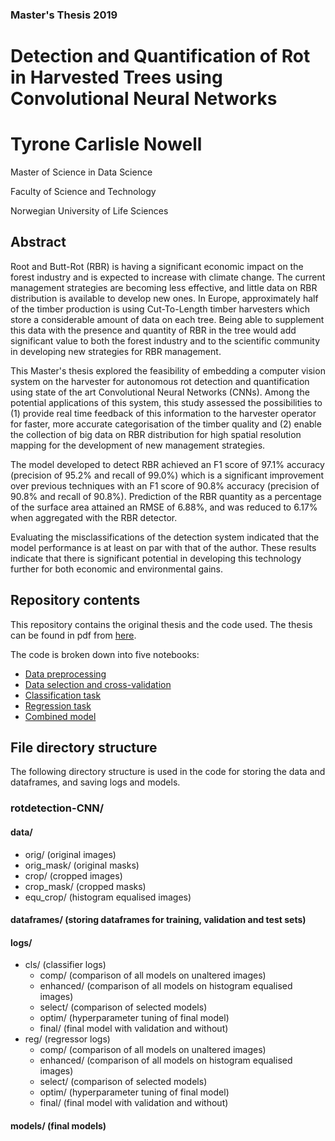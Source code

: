 ### Master's Thesis 2019

# Detection and Quantification of Rot in Harvested Trees using Convolutional Neural Networks


# Tyrone Carlisle Nowell

Master of Science in Data Science

Faculty of Science and Technology

Norwegian University of Life Sciences

## Abstract

Root and Butt-Rot (RBR) is having a significant economic impact on the forest industry and is expected to increase with climate change. The current management strategies are becoming less effective, and little data on RBR distribution is available to develop new ones. In Europe, approximately half of the timber production is using Cut-To-Length timber harvesters which store a considerable amount of data on each tree. Being able to supplement this data with the presence and quantity of RBR in the tree would add significant value to both the forest industry and to the scientific community in developing new strategies for RBR management. 

This Master's thesis explored the feasibility of embedding a computer vision system on the harvester for autonomous rot detection and quantification using state of the art Convolutional Neural Networks (CNNs). Among the potential applications of this system, this study assessed the possibilities to (1) provide real time feedback of this information to the harvester operator for faster, more accurate categorisation of the timber quality and (2) enable the collection of big data on RBR distribution for high spatial resolution mapping for the development of new management strategies.

The model developed to detect RBR achieved an F1 score of 97.1% accuracy (precision of 95.2% and recall of 99.0%) which is a significant improvement over previous techniques with an F1 score of 90.8% accuracy (precision of 90.8% and recall of 90.8%). Prediction of the RBR quantity as a percentage of the surface area attained an RMSE of 6.88%, and was reduced to 6.17% when aggregated with the RBR detector. 

Evaluating the misclassifications of the detection system indicated that the model performance is at least on par with that of the author. These results indicate that there is significant potential in developing this technology further for both economic and environmental gains.

## Repository contents

This repository contains the original thesis and the code used. The thesis can be found in pdf from [here](Detection%20and%20Quantification%20of%20Rot%20in%20Harvested%20Trees%20using%20Convolutional%20Neural%20Networks.pdf).

The code is broken down into five notebooks:
- [Data preprocessing](Data%20preprocessing.ipynb)
- [Data selection and cross-validation](Data%20selection%20and%20cross-validation.ipynb)
- [Classification task](Classification%20task.ipynb)
- [Regression task](Regression%20task.ipynb)
- [Combined model](Combined%20model.ipynb)

## File directory structure

The following directory structure is used in the code for storing the data and dataframes, and saving logs and models.

### rotdetection-CNN/
#### data/
* orig/ (original images)
* orig_mask/ (original masks)
* crop/ (cropped images)
* crop_mask/ (cropped masks)
* equ_crop/ (histogram equalised images)
#### dataframes/ (storing dataframes for training, validation and test sets)
#### logs/
* cls/ (classifier logs)
  * comp/ (comparison of all models on unaltered images)
  * enhanced/ (comparison of all models on histogram equalised images)
  * select/ (comparison of selected models)
  * optim/ (hyperparameter tuning of final model)
  * final/ (final model with validation and without)
* reg/ (regressor logs)
  * comp/ (comparison of all models on unaltered images)
  * enhanced/ (comparison of all models on histogram equalised images)
  * select/ (comparison of selected models)
  * optim/ (hyperparameter tuning of final model)
  * final/ (final model with validation and without)
#### models/ (final models)
